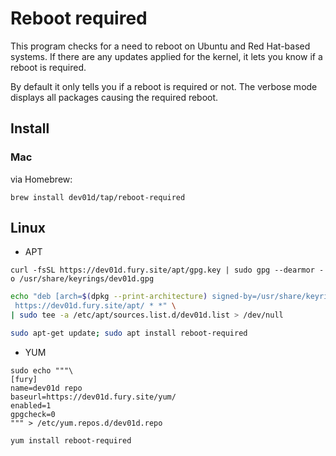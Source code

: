 # Reboot required

This program checks for a need to reboot on Ubuntu and Red Hat-based systems. If there are any updates applied for the kernel, it lets you know if a reboot is required.

By default it only tells you if a reboot is required or not. The verbose mode displays all packages causing the required reboot.

## Install

### Mac

via Homebrew:

```shell
brew install dev01d/tap/reboot-required
```

## Linux

- APT

<!-- /* spellchecker: disable */ -->

```shell
curl -fsSL https://dev01d.fury.site/apt/gpg.key | sudo gpg --dearmor -o /usr/share/keyrings/dev01d.gpg
```

```bash
echo "deb [arch=$(dpkg --print-architecture) signed-by=/usr/share/keyrings/dev01d.gpg] \
 https://dev01d.fury.site/apt/ * *" \
| sudo tee -a /etc/apt/sources.list.d/dev01d.list > /dev/null
```

```bash
sudo apt-get update; sudo apt install reboot-required
```

- YUM

```shell
sudo echo """\
[fury]
name=dev01d repo
baseurl=https://dev01d.fury.site/yum/
enabled=1
gpgcheck=0
""" > /etc/yum.repos.d/dev01d.repo

yum install reboot-required
```

<!-- /* spellchecker: enable */ -->
